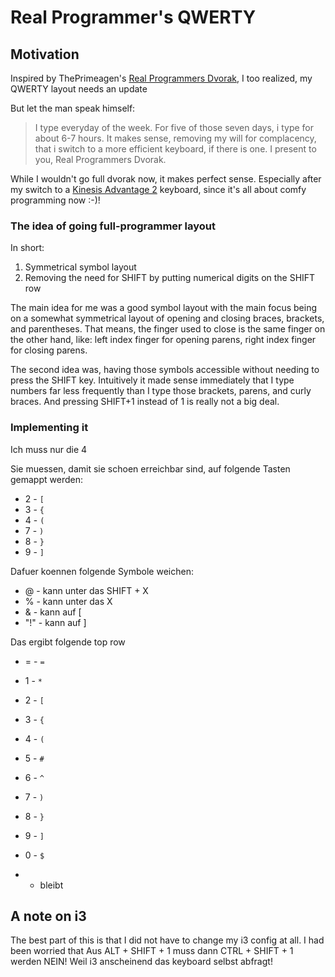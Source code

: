 # Real Programmer's QWERTY

## Motivation 
Inspired by ThePrimeagen's [Real Programmers Dvorak](https://github.com/ThePrimeagen/keyboards), I too realized, my QWERTY layout needs an update

But let the man speak himself:

> I type everyday of the week. For five of those seven days, i type for about 6-7 hours. It makes sense, removing my will for complacency, that i switch to a more efficient keyboard, if there is one. I present to you, Real Programmers Dvorak.

While I wouldn't go full dvorak now, it makes perfect sense. Especially after my switch to a [Kinesis Advantage 2](https://kinesis-ergo.com/keyboards/advantage2-keyboard/) keyboard, since it's all about comfy programming now :-)!

### The idea of going full-programmer layout

In short:
1. Symmetrical symbol layout
2. Removing the need for SHIFT by putting numerical digits on the SHIFT row

The main idea for me was a good symbol layout with the main focus being on a somewhat symmetrical layout of opening and closing braces, brackets, and parentheses. That means, the finger used to close is the same finger on the other hand, like: left index finger for opening parens, right index finger for closing parens.

The second idea was, having those symbols accessible without needing to press the SHIFT key. Intuitively it made sense immediately that I type numbers far less frequently than I type those brackets, parens, and curly braces. And pressing SHIFT+1 instead of 1 is really not a big deal. 

### Implementing it
Ich muss nur die 4

Sie muessen, damit sie schoen erreichbar sind, auf folgende Tasten gemappt werden:

- 2 - `[` 
- 3 - `{`  
- 4 - `(`
- 7 - `)`
- 8 - `}`
- 9 - `]`

Dafuer koennen folgende Symbole weichen: 

- @ - kann unter das SHIFT + X 
- % - kann unter das X 
- & - kann auf [ 
- "!" - kann auf ] 

Das ergibt folgende top row

- = - `=`
- 1 - `*`
- 2 - `[`
- 3 - `{`
- 4 - `(`
- 5 - `#`

- 6 - `^`
- 7 - `)`
- 8 - `}`
- 9 - `]`
- 0 - `$`
- - bleibt

## A note on i3
The best part of this is that I did not have to change my i3 config at all. I had been worried that 
Aus ALT + SHIFT + 1 muss dann CTRL + SHIFT + 1 werden
NEIN! Weil i3 anscheinend das keyboard selbst abfragt!


